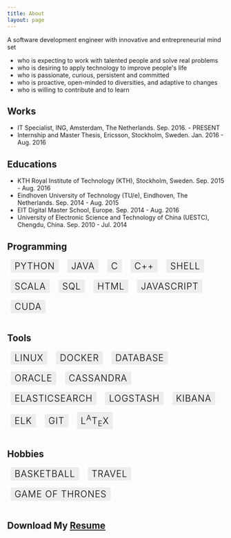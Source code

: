 ```yaml
---
title: About
layout: page
---
```

<!-- ![Profile Image]({{ site.url }}/{{ site.picture }}) -->

<style>
.skill {
    font-weight: 300;
    text-transform: uppercase;
    text-align: center;
    margin-bottom: 6rem;
    -webkit-font-smoothing: antialiased;
    text-rendering: optimizeLegibility;
    padding: 3px 9px;
    border-radius: 3px;
    font-size: 1.3rem;
    background: #ededed;
    color: #000;
    letter-spacing: 1px;
    margin: 0 .5rem 1rem;
    text-decoration: none;
    display: inline-block;
}
</style>


A software development engineer with innovative and entrepreneurial mind set
<ul class="me">
  <li>who is expecting to work with talented people and solve real problems</li>
  <li>who is desiring to apply technology to improve people's life</li>
	<li>who is passionate, curious, persistent and committed</li>
  <li>who is proactive, open-minded to diversities, and adaptive to changes</li>
  <li>who is willing to contribute and to learn</li>
</ul>


<h2>Works</h2>

<ul class="works">
	<li>IT Specialist, ING, Amsterdam, The Netherlands. Sep. 2016. - PRESENT</li>
	<li>Internship and Master Thesis, Ericsson, Stockholm, Sweden. Jan. 2016 - Aug. 2016</li>
</ul>

<h2>Educations</h2>

<ul class="educations">
	<li>KTH Royal Institute of Technology (KTH), Stockholm, Sweden. Sep. 2015 - Aug. 2016</li>
	<li>Eindhoven University of Technology (TU/e), Eindhoven, The Netherlands. Sep. 2014 - Aug. 2015</li>
	<li>EIT Digital Master School, Europe. Sep. 2014 - Aug. 2016</li>
	<li>University of Electronic Science and Technology of China (UESTC), Chengdu, China. Sep. 2010 - Jul. 2014</li>
</ul>

<!-- <li></li> -->


<h2>Programming</h2>

<section class="list">
	<a class="skill">Python</a>
	<a class="skill">Java</a>
  <a class="skill">C</a>
  <a class="skill">C++</a>
  <a class="skill">Shell</a>
  <a class="skill">Scala</a>
  <a class="skill">SQL</a>
  <a class="skill">HTML</a>
	<a class="skill">JavaScript</a>
  <a class="skill">CUDA</a>
</section>

<h2>Tools</h2>

<section class="list">
<!-- 	<a class="skill">Apache Spark</a> -->
	<a class="skill">Linux</a>
  <a class="skill">Docker</a>
  <a class="skill">Database</a>
  <a class="skill">Oracle</a>
  <a class="skill">Cassandra</a>
  <a class="skill">Elasticsearch</a>
  <a class="skill">Logstash</a>
  <a class="skill">Kibana</a>
  <a class="skill">ELK</a>
	<a class="skill">Git</a>
	<a class="skill"><span class="latex">L<sup>A</sup>T<sub>E</sub>X</span></a>
</section>


<h2>Hobbies</h2>

<section class="list">
  <a class="skill">Basketball</a>
  <a class="skill">Travel</a>
  <a class="skill">Game of Thrones</a>
</section>


<h2>Download My <a href="http://fluency03.com/cv.pdf">Resume</a></h2>

<!-- <iframe src="//www.slideshare.net/slideshow/embed_code/key/airtnCyx84PJ3l" width="668" height="714" frameborder="0" marginwidth="0" marginheight="0" scrolling="no" style="border:1px solid #CCC; border-width:1px; margin-bottom:5px; max-width: 100%;" allowfullscreen> </iframe> <div style="margin-bottom:5px"> <strong> <a href="//www.slideshare.net/ChangLiu61/cv-62744815" title="cv" target="_blank">cv</a> </strong> from <strong><a href="//www.slideshare.net/ChangLiu61" target="_blank">Chang Liu</a></strong> </div> -->

<!-- <h2>Projects</h2>

<ul>
	<li><a href="https://github.com/">Lorem Lorem</a></li>
	<li><a href="https://github.com/">Ipsum Dolor</a></li>
	<li><a href="https://github.com/">Dolor Lorem</a></li>
</ul> -->
